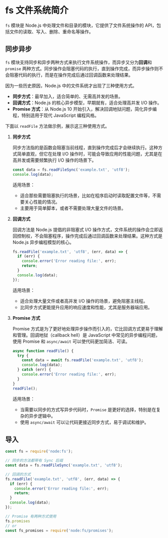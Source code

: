 # fs 文件系统简介

`fs` 模块是 Node.js 中处理文件和目录的模块，它提供了文件系统操作的 API，包括文件的读取、写入、删除、重命名等操作。

## 同步异步

`fs` 模块支持同步和异步两种方式来执行文件系统操作，而异步又分为**回调**和 `promise` 两种方式。同步操作会阻塞代码的执行，直到操作完成，而异步操作则不会阻塞代码的执行，而是在操作完成后通过回调函数来处理结果。

因为一些历史原因，Node.js 中的文件系统才出现了三种使用方式。

- **同步方式**：最早加入，适合简单的、无需高并发的场景。
- **回调方式**：Node.js 的核心异步模型，早期就有，适合处理高并发 I/O 操作。
- **Promise 方式**：从 Node.js 10 开始引入，解决回调地狱问题，简化异步编程，特别适用于现代 JavaScript 编程风格。

下面以 `readFile` 方法做示例，展示这三种使用方式。

1. **同步方式**
  
    同步方法指的是函数会阻塞当前线程，直到操作完成后才会继续执行。这种方式简单直观，但它在处理 I/O 操作时，可能会导致应用的性能问题，尤其是在高并发或需要频繁执行 I/O 操作的场景下。

    ```js
    const data = fs.readFileSync('example.txt', 'utf8');
    console.log(data);
    ```

    适用场景：
    - 适合那些需要阻塞执行的场景，比如在程序启动时读取配置文件等，不需要关心性能的情况。
    - 主要用于简单脚本，或者不需要处理大量文件的场景。
  
2. **回调方式**
   
    回调方法是 Node.js 提倡的非阻塞式 I/O 操作方式，文件系统的操作会立即返回控制权，不会阻塞程序，操作完成后通过回调函数来处理结果。这种方式是 Node.js 异步编程模型的核心。

    ```js
    fs.readFile('example.txt', 'utf8', (err, data) => {
      if (err) {
        console.error('Error reading file:', err);
        return;
      }
      console.log(data);
    });
    ```

    适用场景：
    - 适合处理大量文件或者高并发 I/O 操作的场景，避免阻塞主线程。
    - 比同步方式更能提升应用的响应速度和性能，尤其是服务器端应用。
  
3. **Promise 方式**
   
    Promise 方式是为了更好地处理异步操作而引入的，它比回调方式更易于理解和管理。回调地狱（callback hell）是 JavaScript 中常见的异步编程问题，使用 Promise 和 `async/await` 可以使代码更加简洁、可读。

    ```js
    async function readFile() {
      try {
        const data = await fs.readFile('example.txt', 'utf8');
        console.log(data);
      } catch (err) {
        console.error('Error reading file:', err);
      }
    }
    readFile();
    ```
    
    适用场景：
    - 当需要以同步的方式写异步代码时，`Promise` 是更好的选择，特别是在复杂的异步逻辑中。
    - 使用 `async/await` 可以让代码更接近同步方式，易于调试和维护。

## 导入

```js
const fs = require('node:fs');

// 同步的方法都带有 Sync 后缀
const data = fs.readFileSync('example.txt', 'utf8');

// 回调的方式
fs.readFile('example.txt', 'utf8', (err, data) => {
  if (err) {
    console.error('Error reading file:', err);
    return;
  }
  console.log(data);
});

// Promise 有两种方式使用
fs.promises
// or
const fs_promises = require('node:fs/promises');
```
